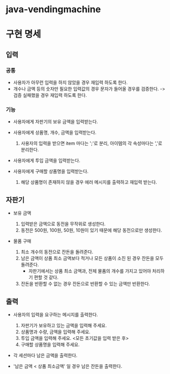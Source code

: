 # java-vendingmachine

# 구현 명세

## 입력

### 공통

- 사용자가 아무런 입력을 하지 않았을 경우 재입력 하도록 한다.
- 개수나 금액 등의 숫자만 필요한 입력값의 경우 문자가 들어올 경우를 검증한다. -> 검증 실패했을 경우 재입력 하도록 한다.

### 기능

- 사용자에게 자판기의 보유 금액을 입력받는다.

- 사용자에게 상품명, 개수, 금액을 입력받는다.
    1. 사용자의 입력을 받으면 item 마다는 ';'로 분리, 아이템의 각 속성마다는 ','로 분리한다.

- 사용자에게 투입 금액을 입력받는다.

- 사용자에게 구매할 상품명을 입력받는다.
    1. 해당 상품명이 존재하지 않을 경우 에러 메시지를 출력하고 재입력 받는다.

## 자판기

- 보유 금액
    1. 입력받은 금액으로 동전을 무작위로 생성한다.
    2. 동전은 500원, 100원, 50원, 10원이 있기 때문에 해당 동전으로만 생성한다.

- 물품 구매
    1. 최소 개수의 동전으로 잔돈을 돌려준다.
    2. 남은 금액이 상품 최소 금액보다 적거나 모든 상품이 소진 된 경우 잔돈을 모두 돌려준다.
        - 자판기에서는 상품 최소 금액과, 전체 물품의 개수를 가지고 있어야 처리하기 편할 것 같다.
    3. 잔돈을 반환할 수 없는 경우 잔돈으로 반환할 수 있는 금액만 반환한다.

## 출력

- 사용자의 입력을 요구하는 메시지를 출력한다.
    1. 자판기가 보유하고 있는 금액을 입력해 주세요.
    2. 상품명과 수량, 금액을 입력해 주세요.
    3. 투입 금액을 입력해 주세요.
       <모든 초기값을 입력 받은 후>
    4. 구매할 상품명을 입력해 주세요.

- 각 세션마다 남은 금액을 출력한다.
- '남은 금액 < 상품 최소금액' 일 경우 남은 잔돈을 출력한다.